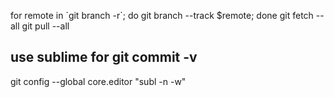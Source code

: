 for remote in \`git branch -r\`; do git branch --track $remote; done
git fetch --all
git pull --all

## use sublime for git commit -v
git config --global core.editor "subl -n -w"

